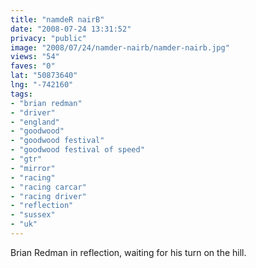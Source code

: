 ```yaml
---
title: "namdeR nairB"
date: "2008-07-24 13:31:52"
privacy: "public"
image: "2008/07/24/namder-nairb/namder-nairb.jpg"
views: "54"
faves: "0"
lat: "50873640"
lng: "-742160"
tags:
- "brian redman"
- "driver"
- "england"
- "goodwood"
- "goodwood festival"
- "goodwood festival of speed"
- "gtr"
- "mirror"
- "racing"
- "racing carcar"
- "racing driver"
- "reflection"
- "sussex"
- "uk"
---
```

Brian Redman in reflection, waiting for his turn on the hill.<a href="/photos/2008/07/24/namder-nairb"></a>
